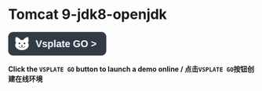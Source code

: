 # Tomcat 9-jdk8-openjdk

<a href="https://www.vsplate.com/?docker-compose=https://github.com/vsplate/dcenvs/tomcat/9-jdk8-openjdk"><img alt="VSPLATE GO" src="https://raw.githubusercontent.com/vsplate/images/master/vsgo_btn.png" width="200px"></a>

**Click the `VSPLATE GO` button to launch a demo online / 点击`VSPLATE GO`按钮创建在线环境**